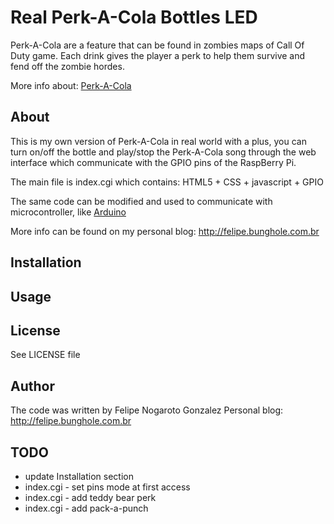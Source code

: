 Real Perk-A-Cola Bottles LED
==========================================

Perk-A-Cola are a feature that can be found in zombies maps of Call Of Duty game.
Each drink gives the player a perk to help them survive and fend off the zombie hordes.

More info about: [Perk-A-Cola](http://callofduty.wikia.com/wiki/Perk-a-Cola)

About
-----

This is my own version of Perk-A-Cola in real world with a plus,
you can turn on/off the bottle and play/stop the Perk-A-Cola song through
the web interface which communicate with the GPIO pins of the RaspBerry Pi.

The main file is index.cgi which contains: HTML5 + CSS + javascript + GPIO

The same code can be modified and used to communicate with microcontroller, like [Arduino](http://www.arduino.cc)

More info can be found on my personal blog: http://felipe.bunghole.com.br

Installation
------------




Usage
-----

License
-------

See LICENSE file

Author
------

The code was written by Felipe Nogaroto Gonzalez
Personal blog: http://felipe.bunghole.com.br

TODO
----

* update Installation section
* index.cgi - set pins mode at first access
* index.cgi - add teddy bear perk
* index.cgi - add pack-a-punch
